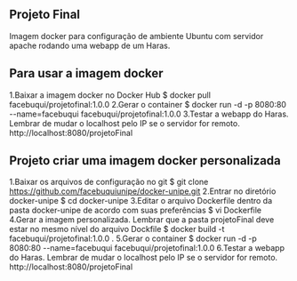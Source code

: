 **Projeto Final**
---
Imagem docker para configuração de ambiente Ubuntu com servidor apache rodando uma webapp de um Haras. <br>
 

**Para usar a imagem docker**
---
1.Baixar a imagem docker no Docker Hub
   $ docker pull facebuqui/projetofinal:1.0.0
2.Gerar o container
   $ docker run -d -p 8080:80 --name=facebuqui facebuqui/projetofinal:1.0.0
3.Testar a webapp do Haras. Lembrar de mudar o localhost pelo IP se o servidor for remoto.
   http://localhost:8080/projetoFinal
   
**Projeto criar uma imagem docker personalizada**
---
1.Baixar os arquivos de configuração no git
   $ git clone https://github.com/facebuquiunipe/docker-unipe.git
2.Entrar no diretório docker-unipe
   $ cd docker-unipe
3.Editar o arquivo Dockerfile dentro da pasta docker-unipe de acordo com suas preferências
   $ vi Dockerfile
4.Gerar a imagem personalizada. Lembrar que a pasta projetoFinal deve estar no mesmo nível do arquivo Dockfile
   $ docker build -t facebuqui/projetofinal:1.0.0 .
5.Gerar o container
   $ docker run -d -p 8080:80 --name=facebuqui facebuqui/projetofinal:1.0.0
6.Testar a webapp do Haras. Lembrar de mudar o localhost pelo IP se o servidor for remoto.
   http://localhost:8080/projetoFinal
